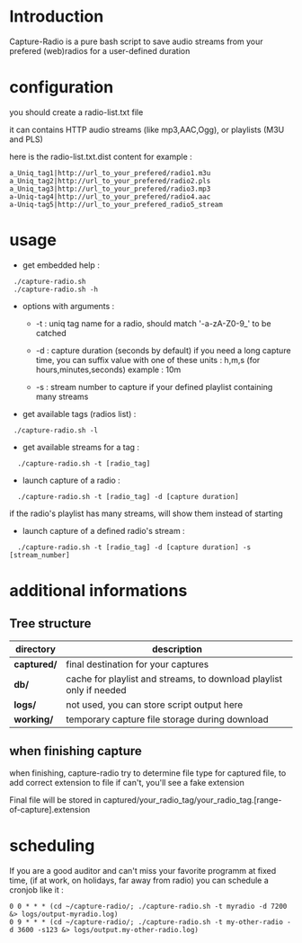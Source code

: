 # Introduction

Capture-Radio is a pure bash script to save audio streams from your prefered (web)radios for a user-defined duration


# configuration

you should create a radio-list.txt file

it can contains HTTP audio streams (like mp3,AAC,Ogg), or playlists (M3U and PLS)

here is the radio-list.txt.dist content for example :

```
a_Uniq_tag1|http://url_to_your_prefered/radio1.m3u
a_Uniq_tag2|http://url_to_your_prefered/radio2.pls
a_Uniq_tag3|http://url_to_your_prefered/radio3.mp3
a-Uniq-tag4|http://url_to_your_prefered/radio4.aac
a-Uniq-tag5|http://url_to_your_prefered_radio5_stream
```

# usage

- get embedded help :

```
 ./capture-radio.sh
 ./capture-radio.sh -h
```

- options with arguments :

  * -t : uniq tag name for a radio, should match '-a-zA-Z0-9_' to be catched
  * -d : capture duration (seconds by default)
     if you need a long capture time,
     you can suffix value with one of these units : h,m,s (for hours,minutes,seconds)
     example : 10m

  * -s : stream number to capture if your defined playlist containing many streams


- get available tags (radios list) :

```
 ./capture-radio.sh -l
```

- get available streams for a tag :

```
  ./capture-radio.sh -t [radio_tag]
```  

- launch capture of a radio :

```
  ./capture-radio.sh -t [radio_tag] -d [capture duration]
```

  if the radio's playlist has many streams, will show them instead of starting

- launch capture of a defined radio's stream :

```
  ./capture-radio.sh -t [radio_tag] -d [capture duration] -s [stream_number]
```


# additional informations

## Tree structure
|directory|description|
|---|---|
| **captured/** | final destination for your captures |
| **db/** | cache for playlist and streams, to download playlist only if needed |
| **logs/** | not used, you can store script output here |
| **working/** | temporary capture file storage during download |
  

## when finishing capture  

when finishing, capture-radio try to determine file type for captured file, to add correct extension to file
if can't, you'll see a fake extension

Final file will be stored in captured/your_radio_tag/your_radio_tag.[range-of-capture].extension

# scheduling

If you are a good auditor and can't miss your favorite programm at fixed time,
(if at work, on holidays, far away from radio)
you can schedule a cronjob like it : 

```
0 0 * * * (cd ~/capture-radio/; ./capture-radio.sh -t myradio -d 7200 &> logs/output-myradio.log)
0 9 * * * (cd ~/capture-radio/; ./capture-radio.sh -t my-other-radio -d 3600 -s123 &> logs/output.my-other-radio.log)
```

